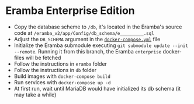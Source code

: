 # Eramba Enterprise Edition

* Copy the database scheme to `/db`, it's located in the Eramba's source code at `/eramba_v2/app/Config/db_schema/e_________.sql`
* Adjust the `DB_SCHEMA` argument in the [`docker-compose.yml`](docker-compose.yml) file
* Initialize the Eramba submodule executing `git submodule update --init --remote`. Running it from this branch, the Eramba `enterprise` docker-files will be fetched
* Follow the instructions in `eramba` folder
* Follow the instructions in `db` folder
* Build images with `docker-compose build`
* Run services with `docker-compose up -d`
* At first run, wait until MariaDB would have initialized its db schema (it may take a while)